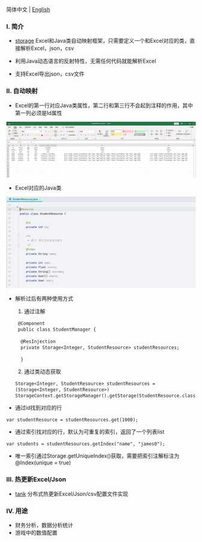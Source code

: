 简体中文 | [English](./README.md)

### Ⅰ. 简介

- [storage](https://github.com/zfoo-project/zfoo/blob/main/storage/README.md)
  Excel和Java类自动映射框架，只需要定义一个和Excel对应的类，直接解析Excel，json，csv

- 利用Java动态语言的反射特性，无需任何代码就能解析Excel

- 支持Excel导出json，csv文件

### Ⅱ. 自动映射

- Excel的第一行对应Java类属性，第二行和第三行不会起到注释的作用，其中第一列必须是Id属性

![Image text](../doc/image/storage/storage01.png)

- Excel对应的Java类

![Image text](../doc/image/storage/storage02.png)

- 解析过后有两种使用方式
  1. 通过注解
  ```
   @Component
   public class StudentManager {

    @ResInjection
    private Storage<Integer, StudentResource> studentResources;

    }
  ```
    2. 通过类动态获取
  ```
  Storage<Integer, StudentResource> studentResources = (Storage<Integer, StudentResource>) StorageContext.getStorageManager().getStorage(StudentResource.class);
  ```

- 通过id找到对应的行

```
var studentResource = studentResources.get(1000);
```

- 通过索引找对应的行，默认为可重复的索引，返回了一个列表list

```
var students = studentResources.getIndex("name", "james0");
```

- 唯一索引通过Storage.getUniqueIndex()获取，需要把索引注解标注为@Index(unique = true)

### Ⅲ. 热更新Excel/Json

- [tank](https://github.com/zfoo-project/tank-game-server/blob/main/common/src/main/java/com/zfoo/tank/common/util/HotUtils.java)
  分布式热更新Excel/Json/csv配置文件实现

### Ⅳ. 用途

- 财务分析，数据分析统计
- 游戏中的数值配置
